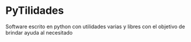 # PyTilidades

Software escrito en python con utilidades varias y libres con el objetivo de brindar ayuda al necesitado
